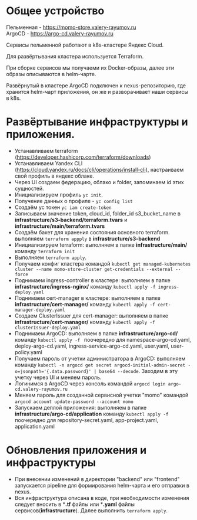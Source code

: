 # Общее устройство

Пельменная - https://momo-store.valery-rayumov.ru <br>
ArgoCD - https://argo-cd.valery-rayumov.ru

Сервисы пельменной работают в k8s-кластере Яндекс Cloud.

Для развёртывания кластера используется Terraform.

При сборке сервисов мы получаеми их Docker-образы, далее эти образы описываются в helm-чарте.

Развёрнутый в кластере ArgoCD подключен к nexus-репозиторию, где хранится helm-чарт приложения, он же и разворачивает наши сервисы в k8s.

# Развёртывание инфраструктуры и приложения.

- Устанавливаем terraform (https://developer.hashicorp.com/terraform/downloads)
- Устанавливаем Yandex CLI (https://cloud.yandex.ru/docs/cli/operations/install-cli), настраиваем свой профиль в яндекс облаке.
- Через UI создаем федерацию, облако и folder, запоминаем id этих сущностей.
- Инициализируем профиль ``yc init``. 
- Получение данных о профиле - `yc config list`
- Создаём yc токен `yc iam create-token`
- Записываем значение token, cloud_id, folder_id s3_bucket_name в **infrastructure/s3-backend/terraform.tvars** и **infrastructure/main/terraform.tvars**
- Создаём бакет для хранения состояния основного terraform. выполняем `terraform appply` в **infrastructure/s3-backend**
- Инициализируем terraform: выполняем в папке **infrastructure/main/** команду ``terraform init``
- Выполняем `terraform apply`.
- Получаем конфиг кластера командой ``kubectl get managed-kubernetes cluster --name momo-store-cluster get-credentials --external --force``
- Поднимаем ingress-controller в кластере: выполняем в папке **infrastructure/ingress-nginx/** команду ``kubectl apply -f ingress-deploy.yaml``
- Поднимаем cert-manager в кластере: выполняем в папке **infrastructure/cert-manager/** команду ``kubectl apply -f cert-manager-deploy.yaml``
- Создаем ClusterIssuer для cert-manager: выполняем в папке **infrastructure/cert-manager/** команду ``kubectl apply -f clusterIssuer-deploy.yaml``
- Поднимаем ArgoCD: выполняем в папке **infrastructure/argo-cd/** команду ``kubectl apply -f `` поочередно для namespace-argo-cd.yaml, deploy-argo-cd.yaml, ingress-service-argo-cd.yaml, user.yaml, user-policy.yaml
- Получаем пароль от учетки администратора в ArgoCD: выполняем команду ``kubectl -n argocd get secret argocd-initial-admin-secret -o=jsonpath='{.data.password}' | base64 --decode``. Заходим в эту учетку через UI и меняем пароль.
- Логинимся в ArgoCD через консоль командой ``argocd login argo-cd.valery-rayumov.ru``
- Меняем пароль для созданной сервисной учетки "momo" командой ``argocd account update-password --account momo``
- Запускаем деплой приложения: выполняем в папке **infrastructure/argo-cd/application** команду ``kubectl apply -f `` поочередно для repository-secret.yaml, app-project.yaml, application.yaml

# Обновления приложения и инфраструктуры
- При внесении изменений в директории "backend" или "frontend" запускается pipeline для формирования helm-чарта и его отправки в nexus.
- Вся инфраструктура описана в коде, при необходимости изменения следует вносить в ***.tf** файлы или ***.yaml** файлы сервисов(**infrastructure**). Далее выполнить ``terraform apply``.
